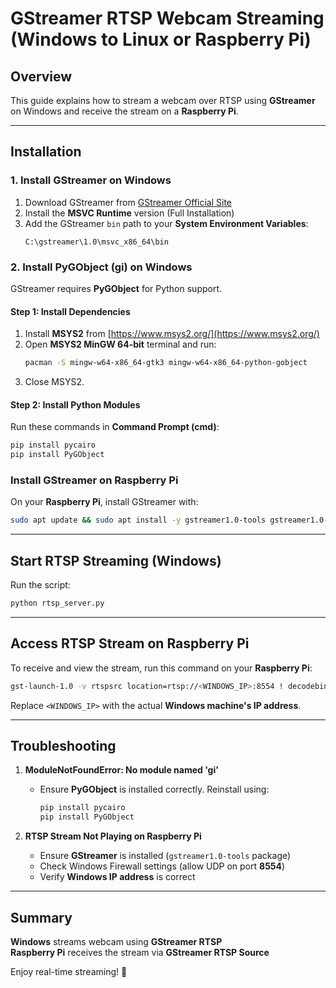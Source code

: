 # GStreamer RTSP Webcam Streaming (Windows to Linux or Raspberry Pi)

## Overview
This guide explains how to stream a webcam over RTSP using **GStreamer** on Windows and receive the stream on a **Raspberry Pi**.

---
## Installation
### 1. Install GStreamer on Windows
1. Download GStreamer from [GStreamer Official Site](https://gstreamer.freedesktop.org/download/)
2. Install the **MSVC Runtime** version (Full Installation)
3. Add the GStreamer `bin` path to your **System Environment Variables**:
   ```
   C:\gstreamer\1.0\msvc_x86_64\bin
   ```

### 2. Install PyGObject (gi) on Windows
GStreamer requires **PyGObject** for Python support.

#### **Step 1: Install Dependencies**
1. Install **MSYS2** from [https://www.msys2.org/](https://www.msys2.org/)
2. Open **MSYS2 MinGW 64-bit** terminal and run:
   ```sh
   pacman -S mingw-w64-x86_64-gtk3 mingw-w64-x86_64-python-gobject
   ```
3. Close MSYS2.

#### **Step 2: Install Python Modules**
Run these commands in **Command Prompt (cmd)**:
```sh
pip install pycairo
pip install PyGObject
```

### Install GStreamer on Raspberry Pi
On your **Raspberry Pi**, install GStreamer with:
```sh
sudo apt update && sudo apt install -y gstreamer1.0-tools gstreamer1.0-rtsp gstreamer1.0-plugins-base gstreamer1.0-plugins-good gstreamer1.0-plugins-bad
```

---
## Start RTSP Streaming (Windows)

Run the script:
```sh
python rtsp_server.py
```

---
## Access RTSP Stream on Raspberry Pi
To receive and view the stream, run this command on your **Raspberry Pi**:
```sh
gst-launch-1.0 -v rtspsrc location=rtsp://<WINDOWS_IP>:8554 ! decodebin ! autovideosink
```
Replace `<WINDOWS_IP>` with the actual **Windows machine's IP address**.

---
## Troubleshooting
1. **ModuleNotFoundError: No module named 'gi'**
   - Ensure **PyGObject** is installed correctly. Reinstall using:
     ```sh
     pip install pycairo
     pip install PyGObject
     ```

2. **RTSP Stream Not Playing on Raspberry Pi**
   - Ensure **GStreamer** is installed (`gstreamer1.0-tools` package)
   - Check Windows Firewall settings (allow UDP on port **8554**)
   - Verify **Windows IP address** is correct

---
## Summary
**Windows** streams webcam using **GStreamer RTSP**  
**Raspberry Pi** receives the stream via **GStreamer RTSP Source**

Enjoy real-time streaming! 🚀

